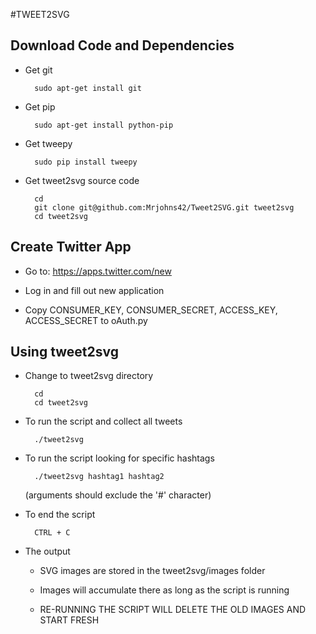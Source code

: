 #TWEET2SVG

## Download Code and Dependencies

- Get git

		sudo apt-get install git

- Get pip

		sudo apt-get install python-pip

- Get tweepy

		sudo pip install tweepy

- Get tweet2svg source code

		cd
		git clone git@github.com:Mrjohns42/Tweet2SVG.git tweet2svg
		cd tweet2svg


## Create Twitter App

- Go to:  https://apps.twitter.com/new

- Log in and fill out new application

- Copy CONSUMER_KEY, CONSUMER_SECRET, ACCESS_KEY, ACCESS_SECRET
  to oAuth.py


## Using tweet2svg

- Change to tweet2svg directory

		cd
		cd tweet2svg

- To run the script and collect all tweets

		./tweet2svg

- To run the script looking for specific hashtags

		./tweet2svg hashtag1 hashtag2

	(arguments should exclude the '#' character)

- To end the script

		CTRL + C

- The output

	- SVG images are stored in the tweet2svg/images folder

	- Images will accumulate there as long as the script is running

	- RE-RUNNING THE SCRIPT WILL DELETE THE OLD IMAGES AND START FRESH
